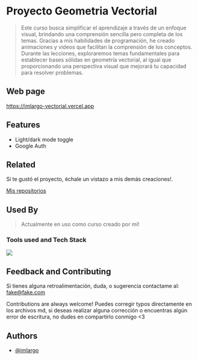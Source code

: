 # Proyecto Geometria Vectorial

> Este curso busca simplificar el aprendizaje a través de un enfoque visual, brindando una comprensión sencilla pero completa de los temas. Gracias a mis habilidades de programación, he creado animaciones y videos que facilitan la comprensión de los conceptos. Durante las lecciones, exploraremos temas fundamentales para establecer bases sólidas en geometría vectorial, al igual que proporcionando una perspectiva visual que mejorará tu capacidad para resolver problemas.

## Web page

https://imlargo-vectorial.vercel.app

## Features

- Light/dark mode toggle
- Google Auth

## Related

Si te gustó el proyecto, échale un vistazo a mis demás creaciones!.

[Mis repositorios](https://github.com/imlargo?tab=repositories)

## Used By

> Actualmente en uso como curso creado por mi!

### Tools used and Tech Stack

<a href="https://skillicons.dev">
  <img src="https://skillicons.dev/icons?i=python,js,html,css,firebase,bootstrap,md,latex&theme=dark" />
</a>

## Feedback and Contributing

Si tienes alguna retroalimentación, duda, o sugerencia contactame al: fake@fake.com

Contributions are always welcome! Puedes corregir typos directamente en los archivos md, si deseas realizar alguna corrección o encuentras algún error de escritura, no dudes en compartirlo conmigo <3

## Authors

- [@imlargo](https://www.github.com/imlargo)
